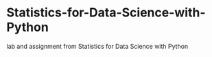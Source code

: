 # Statistics-for-Data-Science-with-Python
lab and assignment from Statistics for Data Science with Python
